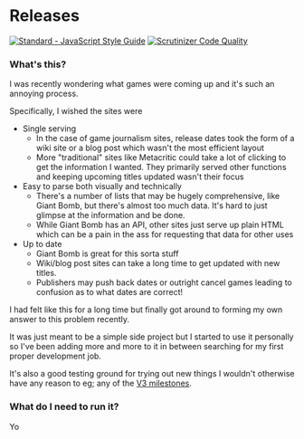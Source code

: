 # Releases

[![Standard - JavaScript Style Guide](https://img.shields.io/badge/code%20style-standard-brightgreen.svg)](http://standardjs.com/)
[![Scrutinizer Code Quality](https://scrutinizer-ci.com/g/marcus-crane/releases/badges/quality-score.png?b=master)](https://scrutinizer-ci.com/g/marcus-crane/releases/?branch=master)


### What's this?

I was recently wondering what games were coming up and it's such an annoying process.

Specifically, I wished the sites were

- Single serving
  - In the case of game journalism sites, release dates took the form of a wiki site or a blog post which wasn't the most efficient layout
  - More "traditional" sites like Metacritic could take a lot of clicking to get the information I wanted. They primarily served other functions and keeping upcoming titles updated wasn't their focus
- Easy to parse both visually and technically
  - There's a number of lists that may be hugely comprehensive, like Giant Bomb, but there's almost too much data. It's hard to just glimpse at the information and be done.
  - While Giant Bomb has an API, other sites just serve up plain HTML which can be a pain in the ass for requesting that data for other uses
- Up to date
  - Giant Bomb is great for this sorta stuff
  - Wiki/blog post sites can take a long time to get updated with new titles.
  - Publishers may push back dates or outright cancel games leading to confusion as to what dates are correct!

I had felt like this for a long time but finally got around to forming my own answer to this problem recently.

It was just meant to be a simple side project but I started to use it personally so I've been adding more and more to it in between searching for my first proper development job.

It's also a good testing ground for trying out new things I wouldn't otherwise have any reason to eg; any of the [V3 milestones](https://github.com/marcus-crane/releases/milestone/3).

### What do I need to run it?

Yo
